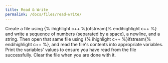 ```yaml
---
title: Read & Write
permalink: /docs/files/read-write/
---
```

Create a file using {% ihighlight c++ %}ofstream{% endihighlight c++ %} and write a sequence of numbers (separated by a space), a newline, and a string. Then open that same file using {% ihighlight c++ %}ifstream{% endihighlight c++ %}, and read the file's contents into appropriate variables. Print the variables' values to ensure you have read from the file successfully. Clear the file when you are done with it.